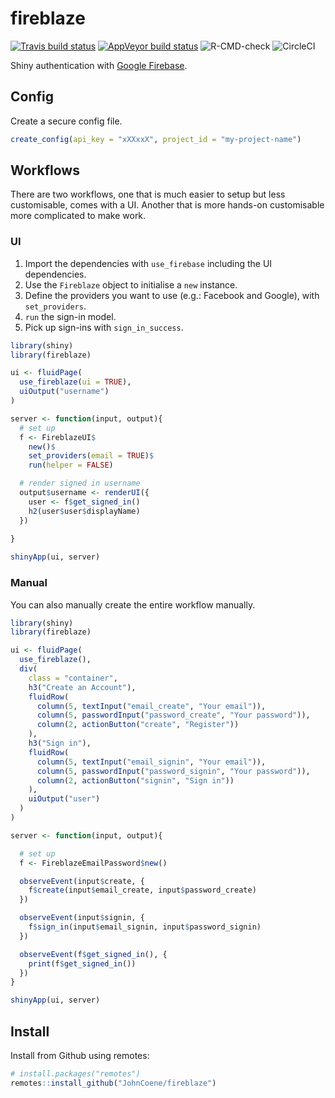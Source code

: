 
# fireblaze

<!-- badges: start -->
[![Travis build status](https://travis-ci.org/JohnCoene/fireblaze.svg?branch=master)](https://travis-ci.org/JohnCoene/fireblaze)
[![AppVeyor build status](https://ci.appveyor.com/api/projects/status/github/JohnCoene/fireblaze?branch=master&svg=true)](https://ci.appveyor.com/project/JohnCoene/fireblaze)
![R-CMD-check](https://github.com/JohnCoene/fireblaze/workflows/R-CMD-check/badge.svg)
![CircleCI](https://circleci.com/gh/JohnCoene/fireblaze.svg?style=svg&circle-token=676e32175ad244fa8f08f372537933b93dcd9762)
<!-- badges: end -->

Shiny authentication with [Google Firebase](https://firebase.google.com).

## Config

Create a secure config file.

```r
create_config(api_key = "xXXxxX", project_id = "my-project-name")
```

## Workflows

There are two workflows, one that is much easier to setup but less customisable, comes with a UI. Another that is more hands-on customisable more complicated to make work.

### UI

1. Import the dependencies with `use_firebase` including the UI dependencies.
2. Use the `Fireblaze` object to initialise a `new` instance.
3. Define the providers you want to use (e.g.: Facebook and Google), with `set_providers`.
4. `run` the sign-in model.
5. Pick up sign-ins with `sign_in_success`.

```r
library(shiny)
library(fireblaze)

ui <- fluidPage(
  use_fireblaze(ui = TRUE),
  uiOutput("username")
)

server <- function(input, output){
  # set up
  f <- FireblazeUI$
    new()$
    set_providers(email = TRUE)$
    run(helper = FALSE)

  # render signed in username
  output$username <- renderUI({
    user <- f$get_signed_in()
    h2(user$user$displayName)
  })
  
}

shinyApp(ui, server)
```

### Manual

You can also manually create the entire workflow manually.

```r
library(shiny)
library(fireblaze)

ui <- fluidPage(
  use_fireblaze(),
  div(
    class = "container",
    h3("Create an Account"),
    fluidRow(
      column(5, textInput("email_create", "Your email")),
      column(5, passwordInput("password_create", "Your password")),
      column(2, actionButton("create", "Register"))
    ),
    h3("Sign in"),
    fluidRow(
      column(5, textInput("email_signin", "Your email")),
      column(5, passwordInput("password_signin", "Your password")),
      column(2, actionButton("signin", "Sign in"))
    ),
    uiOutput("user")
  )
)

server <- function(input, output){

  # set up
  f <- FireblazeEmailPassword$new()

  observeEvent(input$create, {
    f$create(input$email_create, input$password_create)
  })

  observeEvent(input$signin, {
    f$sign_in(input$email_signin, input$password_signin)
  })

  observeEvent(f$get_signed_in(), {
    print(f$get_signed_in())
  })
}

shinyApp(ui, server)
```

## Install

Install from Github using remotes:

```r
# install.packages("remotes")
remotes::install_github("JohnCoene/fireblaze")
```
